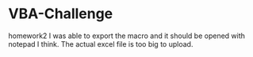 # VBA-Challenge
homework2
I was able to export the macro and it should be opened with notepad I think. The actual excel file is too big to upload.
